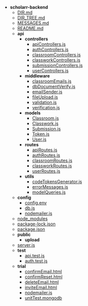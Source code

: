 - __scholarr\-backend__
   - [DIR.md](DIR.md)
   - [DIR\_TREE.md](DIR_TREE.md)
   - [MESSAGES.md](MESSAGES.md)
   - [README.md](README.md)
   - __api__
     - __controllers__
       - [apiControllers.js](api/controllers/apiControllers.js)
       - [authControllers.js](api/controllers/authControllers.js)
       - [classroomControllers.js](api/controllers/classroomControllers.js)
       - [classworkControllers.js](api/controllers/classworkControllers.js)
       - [submissionControllers.js](api/controllers/submissionControllers.js)
       - [userControllers.js](api/controllers/userControllers.js)
     - __middleware__
       - [classroomEmails.js](api/middleware/classroomEmails.js)
       - [dbDocumentVerify.js](api/middleware/dbDocumentVerify.js)
       - [emailSender.js](api/middleware/emailSender.js)
       - [fileUpload.js](api/middleware/fileUpload.js)
       - [validation.js](api/middleware/validation.js)
       - [verification.js](api/middleware/verification.js)
     - __models__
       - [Classroom.js](api/models/Classroom.js)
       - [Classwork.js](api/models/Classwork.js)
       - [Submission.js](api/models/Submission.js)
       - [Token.js](api/models/Token.js)
       - [User.js](api/models/User.js)
     - __routes__
       - [apiRoutes.js](api/routes/apiRoutes.js)
       - [authRoutes.js](api/routes/authRoutes.js)
       - [classroomRoutes.js](api/routes/classroomRoutes.js)
       - [classworkRoutes.js](api/routes/classworkRoutes.js)
       - [userRoutes.js](api/routes/userRoutes.js)
     - __utils__
       - [codeTokensGenerator.js](api/utils/codeTokensGenerator.js)
       - [errorMessages.js](api/utils/errorMessages.js)
       - [modelQueries.js](api/utils/modelQueries.js)
   - __config__
     - [config.env](config/config.env)
     - [db.js](config/db.js)
     - [nodemailer.js](config/nodemailer.js)
   - [node\_modules](node_modules)
   - [package\-lock.json](package-lock.json)
   - [package.json](package.json)
   - __public__
     - __upload__
   - [server.js](server.js)
   - __test__
     - [api.test.js](test/api.test.js)
     - [auth.test.js](test/auth.test.js)
   - __trial__
     - [confirmEmail.html](trial/confirmEmail.html)
     - [confirmReset.html](trial/confirmReset.html)
     - [deleteEmail.html](trial/deleteEmail.html)
     - [inviteEmail.html](trial/inviteEmail.html)
     - [nodemailer.js](trial/nodemailer.js)
     - [unitTest.mongodb](trial/unitTest.mongodb)


